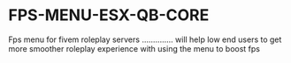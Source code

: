 # FPS-MENU-ESX-QB-CORE
Fps menu for fivem roleplay servers .............. will help low end users to get more smoother roleplay experience with using the menu to boost fps
